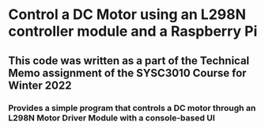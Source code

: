 # Control a DC Motor using an L298N controller module and a Raspberry Pi

## This code was written as a part of the Technical Memo assignment of the SYSC3010 Course for Winter 2022

### Provides a simple program that controls a DC motor through an L298N Motor Driver Module with a console-based UI
